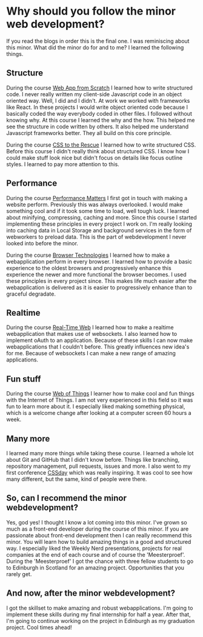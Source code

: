# Why should you follow the minor web development?
If you read the blogs in order this is the final one. I was reminiscing about this minor. What did the minor do for and to me? I learned the following things.

## Structure
During the course [Web App from Scratch](https://github.com/DaveBitter/minor-webdev_web-app-from-scratch) I learned how to write structured code. I never really written my client-side Javascript code in an object oriented way. Well, I did and I didn't. At work we worked with frameworks like React. In these projects I would write object oriented code because I basically coded the way everybody coded in other files. I followed without knowing why. At this course I learned the why and the how. This helped me see the structure in code written by others. It also helped me understand Javascript frameworks better. They all build on this core principle.

During the course [CSS to the Rescue](https://github.com/DaveBitter/minor-webdev_css-to-the-rescue) I learned how to write structured CSS. Before this course I didn't really think about structured CSS. I know how I could make stuff look nice but didn't focus on details like focus outline styles. I learned to pay more attention to this.

## Performance
During the course [Performance Matters](https://github.com/DaveBitter/minor-webdev_performance-matters) I first got in touch with making a website perform. Previously this was always overlooked. I would make something cool and if it took some time to load, well tough luck. I learned about minifying, compressing, caching and more. Since this course I started implementing these principles in every project I work on. I'm really looking into caching data in Local Storage and background services in the form of webworkers to preload data. This is the part of webdevelopment I never looked into before the minor.

During the course [Browser Technologies](https://github.com/DaveBitter/minor-webdev_browser-technologies) I learned how to make a webapplication perform in every browser. I learned how to provide a basic experience to the oldest browsers and progressively enhance this experience the newer and more functional the browser becomes. I used these principles in every project since. This makes life much easier after the webapplication is delivered as it is easier to progressively enhance than to graceful degradate.

## Realtime
During the course [Real-Time Web](https://github.com/DaveBitter/minor-webdev_real-time-web) I learned how to make a realtime webapplication that makes use of websockets. I also learned how to implement oAuth to an application. Because of these skills I can now make webapplications that I couldn't before. This greatly influences new idea's for me. Because of websockets I can make a new range of amazing applications.

## Fun stuff
During the course [Web of Things](https://github.com/DaveBitter/minor-webdev_web-of-things) I learner how to make cool and fun things with the Internet of Things. I am not very experienced in this field so it was fun to learn more about it. I especially liked making something physical, which is a welcome change after looking at a computer screen 60 hours a week.

## Many more
I learned many more things while taking these course. I learned a whole lot about Git and GitHub that I didn't know before. Things like branching, repository management, pull requests, issues and more. I also went to my first conference [CSSday](https://cssday.nl/2017) which was really inspiring. It was cool to see how many different, but the same, kind of people were there.

## So, can I recommend the minor webdevelopment?
Yes, god yes! I thought I know a lot coming into this minor. I've grown so much as a front-end developer during the course of this minor. If you are passionate about front-end development then I can really recommend this minor. You will learn how to build amazing things in a good and structured way. I especially liked the Weekly Nerd presentations, projects for real companies at the end of each course and of course the 'Meesterproef'. During the 'Meesterproef' I got the chance with three fellow students to go to Edinburgh in Scotland for an amazing project. Opportunities that you rarely get.

## And now, after the minor webdevelopment?
I got the skillset to make amazing and robust webapplications. I'm going to implement these skills during my final internship for half a year. After that, I'm going to continue working on the project in Edinburgh as my graduation project. Cool times ahead!
